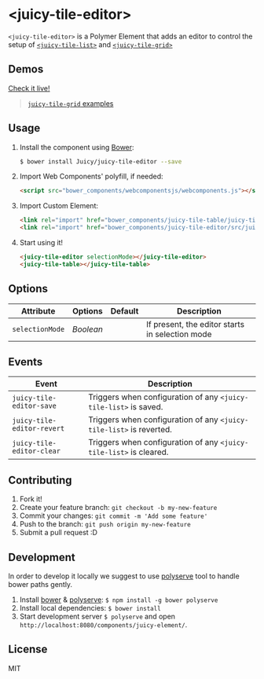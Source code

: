 # &lt;juicy-tile-editor&gt;

`<juicy-tile-editor>` is a Polymer Element that adds an editor to control the setup of [`<juicy-tile-list>`](http://github.com/juicy-tile-list) and [`<juicy-tile-grid>`](http://github.com/juicy-tile-grid)

## Demos

[Check it live!](http://juicy.github.io/juicy-tile-editor)
> [`juicy-tile-grid` examples](http://juicy.github.io/juicy-tile-editor/examples/juicy-tile-grid/)

## Usage

1. Install the component using [Bower](http://bower.io/):

    ```sh
    $ bower install Juicy/juicy-tile-editor --save
    ```


2. Import Web Components' polyfill, if needed:

    ```html
    <script src="bower_components/webcomponentsjs/webcomponents.js"></script>
    ```

3. Import Custom Element:

    ```html
    <link rel="import" href="bower_components/juicy-tile-table/juicy-tile-table.html">
    <link rel="import" href="bower_components/juicy-tile-editor/src/juicy-tile-editor.html">
    ```

4. Start using it!

    ```html
    <juicy-tile-editor selectionMode></juicy-tile-editor>
    <juicy-tile-table></juicy-tile-table>
    ```

## Options

Attribute                    | Options             | Default      | Description
---                          | ---                 | ---          | ---
`selectionMode`              | *Boolean*           |              | If present, the editor starts in selection mode

## Events

Event                     | Description
---                       | ---
`juicy-tile-editor-save`  | Triggers when configuration of any `<juicy-tile-list>` is saved.
`juicy-tile-editor-revert`| Triggers when configuration of any `<juicy-tile-list>` is reverted.
`juicy-tile-editor-clear` | Triggers when configuration of any `<juicy-tile-list>` is cleared.

## Contributing

1. Fork it!
2. Create your feature branch: `git checkout -b my-new-feature`
3. Commit your changes: `git commit -m 'Add some feature'`
4. Push to the branch: `git push origin my-new-feature`
5. Submit a pull request :D

## Development

In order to develop it locally we suggest to use [polyserve](https://npmjs.com/polyserve) tool to handle bower paths gently.

1. Install [bower](http://bower.io/) & [polyserve](https://npmjs.com/polyserve): `$ npm install -g bower polyserve`
2. Install local dependencies: `$ bower install`
3. Start development server `$ polyserve` and open `http://localhost:8080/components/juicy-element/`.

## License

MIT
